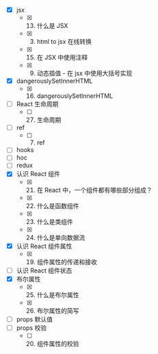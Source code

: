 - [x] jsx
  - [x] 0013. 什么是 JSX
  - [x] 0003. html to jsx 在线转换
  - [x] 0015. 在 JSX 中使用注释
  - [x] 0009. 动态插值 - 在 jsx 中使用大括号实现
- [x] dangerouslySetInnerHTML
  - [x] 0016. dangerouslySetInnerHTML
- [ ] React 生命周期
  - [ ] 0027. 生命周期
- [ ] ref
  - [ ] 0007. ref
- [ ] hooks
- [ ] hoc
- [ ] redux
- [x] 认识 React 组件
  - [x] 0021. 在 React 中，一个组件都有哪些部分组成？
  - [x] 0022. 什么是函数组件
  - [x] 0023. 什么是类组件
  - [x] 0024. 什么是单向数据流
- [x] 认识 React 组件属性
  - [x] 0019. 组件属性的传递和接收
- [ ] 认识 React 组件状态
- [x] 布尔属性
  - [x] 0025. 什么是布尔属性
  - [x] 0026. 布尔属性的简写
- [ ] props 默认值
- [ ] props 校验
  - [ ] 0020. 组件属性的校验